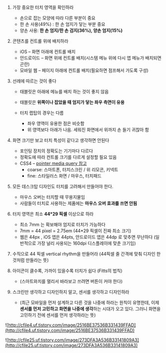 1. 가장 중요한 터치 영역을 확인하라 

   - 손으로 잡는 모양에 따라 다른 부분이 중요 
   - 한 손 사용(49%) : 한 손 엄지가 닿는 부분 중요
   - 양손 사용: **한 손 엄지/한 손 검지(36%), 양손 엄지(15%)**  

2. 콘텐츠를 컨트롤 위에 배치하라 

   - iOS – 화면 아래에 컨트롤 배치 
   - 안드로이드 – 화면 위에 컨트롤 배치(시스템 메뉴 위에 다시 앱 메뉴가 배치되면 곤란) 
   - 모바일 웹 – 페이지 아래에 컨트롤 배치(필요하면 점프해서 가도록 구성)  

3. 선례에 따르는 것이 좋다 

   - 태블릿은 아래에 메뉴를 배치 하는 것이 좋지 않음 

   - 태블릿은 **위쪽이나 잡았을 때 엄지가 닿는 좌우 측면이 유용**

   - 터치 랩탑의 경우는 다름 

     - 좌우 영역이 유용한 점은 비슷함 
     -  위 영역보다 아래가 나음. 세워진 화면에서 위까지 손 들기 귀찮아 함  



4. 화면 크기만 보고 터치 특성이 같다고 생각하면 안된다 

   - 포인팅 장치의 정확도는 기기마다 다르다
   - 정확도에 따라 컨트롤 크기를 다르게 설정할 필요 있음 
   - CSS4 – [pointer media query 참고](http://dev.w3.org/csswg/mediaqueries4/#pointer)
     - coarse: 스마트폰, 터치스크린 / 위 리모콘, 키넥트 
     - fine: 스타일러스 화면 / 마우스, 터치패드  

5. 모든 데스크탑 디자인도 터치를 고려해서 만들어야 한다. 

   - 마우스 오버는 터치할 때 무용지물임 
   - 사람들이 터치로 사용하는 제품에는 **마우스 오버 효과를 쓰면 안됨**  

6. 터치 영역은 최소 **44\*29 픽셀** 이상으로 하라 
   - 최소 7mm 는 확보해야 엄지로 터치가 가능하다 
   - 7mm = 44 pixel = 2.75em  (44\*29 픽셀이 진짜 최소 크기)
   - 웹은 44px , iOS 앱은 44pts, 안드로이드 앱은 44dp 로 맞추면 무난하다  (일반적으로 가장 널리 사용되는 160dpi 디스플레이에 맞춘 크기임)  

7. 수직으로 44 픽셀 vertical rhythm을 만들어라 (44픽셀 줄 간격에 맞춰 디자인 한 것처럼 만들라는 뜻)  

8. 아이콘이 클수록, 가까이 있을수록 터치가 쉽다 (Fitts의 법칙) 

   - (스마트와치를 멀리서 바라보고 쓰려면 버튼이 커야 한다)  

9. 스크린만 생각하고 디자인하지 말고, 센서를 생각하고 디자인하라

   -  (최근 모바일을 먼저 설계하고 다른 것을 나중에 하라는 원칙이 유명한데, 이제 **센서를 먼저 고민하고 화면을 나중에 생각**하는 시대가 오고 있다. 그러니 화면을 고민하기 전에 센서를 먼저 생각하라는 뜻) 

![http://cfile4.uf.tistory.com/image/2516BE37536B331439FFAD](http://cfile4.uf.tistory.com/image/2516BE37536B331439FFAD)

![http://cfile25.uf.tistory.com/image/273DFA3A536B33141809A3](http://cfile25.uf.tistory.com/image/273DFA3A536B33141809A3)




